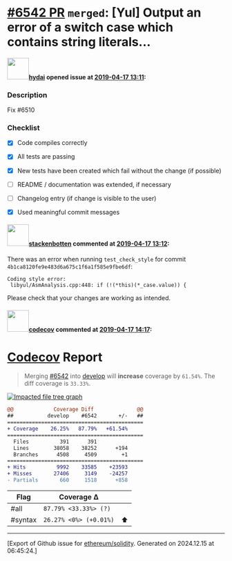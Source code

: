 # [\#6542 PR](https://github.com/ethereum/solidity/pull/6542) `merged`: [Yul] Output an error of a switch case which contains string literals…

#### <img src="https://avatars.githubusercontent.com/u/2776756?u=59d5d27d2860dd376d7d004e5d6334cdd2b0c327&v=4" width="50">[hydai](https://github.com/hydai) opened issue at [2019-04-17 13:11](https://github.com/ethereum/solidity/pull/6542):

### Description

Fix #6510 

### Checklist
- [x] Code compiles correctly
- [x] All tests are passing
- [x] New tests have been created which fail without the change (if possible)
- [ ] README / documentation was extended, if necessary
- [ ] Changelog entry (if change is visible to the user)
- [x] Used meaningful commit messages


#### <img src="https://avatars.githubusercontent.com/u/44874361?v=4" width="50">[stackenbotten](https://github.com/stackenbotten) commented at [2019-04-17 13:12](https://github.com/ethereum/solidity/pull/6542#issuecomment-484078361):

There was an error when running `test_check_style` for commit `4b1ca8120fe9e483d6a675c1f6a1f585e9fbe6df`:
```
Coding style error:
 libyul/AsmAnalysis.cpp:448: if (!(*this)(*_case.value)) {

```
Please check that your changes are working as intended.

#### <img src="https://avatars.githubusercontent.com/in/254?v=4" width="50">[codecov](https://github.com/apps/codecov) commented at [2019-04-17 14:17](https://github.com/ethereum/solidity/pull/6542#issuecomment-484109120):

# [Codecov](https://codecov.io/gh/ethereum/solidity/pull/6542?src=pr&el=h1) Report
> Merging [#6542](https://codecov.io/gh/ethereum/solidity/pull/6542?src=pr&el=desc) into [develop](https://codecov.io/gh/ethereum/solidity/commit/4509e8efbb64637df26e5d072a289b57d600b5ec?src=pr&el=desc) will **increase** coverage by `61.54%`.
> The diff coverage is `33.33%`.

[![Impacted file tree graph](https://codecov.io/gh/ethereum/solidity/pull/6542/graphs/tree.svg?width=650&token=87PGzVEwU0&height=150&src=pr)](https://codecov.io/gh/ethereum/solidity/pull/6542?src=pr&el=tree)

```diff
@@             Coverage Diff              @@
##           develop    #6542       +/-   ##
============================================
+ Coverage    26.25%   87.79%   +61.54%     
============================================
  Files          391      391               
  Lines        38058    38252      +194     
  Branches      4508     4509        +1     
============================================
+ Hits          9992    33585    +23593     
+ Misses       27406     3149    -24257     
- Partials       660     1518      +858
```

| Flag | Coverage Δ | |
|---|---|---|
| #all | `87.79% <33.33%> (?)` | |
| #syntax | `26.27% <0%> (+0.01%)` | :arrow_up: |


-------------------------------------------------------------------------------



[Export of Github issue for [ethereum/solidity](https://github.com/ethereum/solidity). Generated on 2024.12.15 at 06:45:24.]
